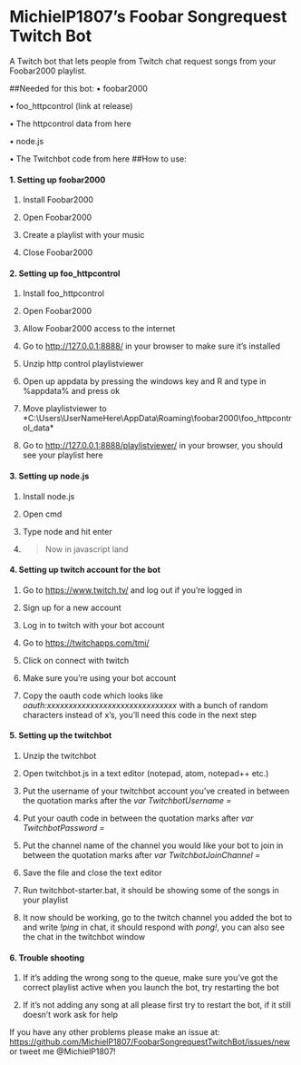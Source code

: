 ﻿# MichielP1807’s Foobar Songrequest Twitch Bot
A Twitch bot that lets people from Twitch chat request songs from your Foobar2000 playlist.

##Needed for this bot:
  •	foobar2000
  
  •	foo_httpcontrol (link at release)
  
  •	The httpcontrol data from here
  
  •	node.js
  
  •	The Twitchbot code from here
##How to use: 
####  1. Setting up foobar2000
  
1.	Install Foobar2000
  
2.	Open Foobar2000
  
3.	Create a playlist with your music
  
4.	Close Foobar2000
  
####  2. Setting up foo_httpcontrol
  
1.	Install foo_httpcontrol
  
2.	Open Foobar2000
  
3.	Allow Foobar2000 access to the internet
  
4.	Go to http://127.0.0.1:8888/ in your browser to make sure it’s installed
  
5.	Unzip http control playlistviewer
  
6.	Open up appdata by pressing the windows key and R and type in %appdata% and press ok
  
7.	Move playlistviewer to *C:\Users\UserNameHere\AppData\Roaming\foobar2000\foo_httpcontrol_data\*
  
8.	Go to http://127.0.0.1:8888/playlistviewer/ in your browser, you should see your playlist here
  
####  3. Setting up node.js
  
1.	Install node.js
  
2.	Open cmd
  
3.	Type node and hit enter
  
4.	> Now in javascript land
  
####  4. Setting up twitch account for the bot
  
1.	Go to https://www.twitch.tv/ and log out if you’re logged in
  
2.	Sign up for a new account
  
3.	Log in to twitch with your bot account
  
4.	Go to https://twitchapps.com/tmi/ 
  
5.	Click on connect with twitch
  
6.	Make sure you’re using your bot account
  
7.	Copy the oauth code which looks like *oauth:xxxxxxxxxxxxxxxxxxxxxxxxxxxxxx* with a bunch of random characters instead of x’s, you’ll need this code in the next step
  
####  5. Setting up the twitchbot
  
1.	Unzip the twitchbot
  
2.	Open twitchbot.js in a text editor (notepad, atom, notepad++ etc.)
  
3.	Put the username of your twitchbot account you’ve created in between the quotation marks after the *var TwitchbotUsername =*
  
4.	Put your oauth code in between the quotation marks after *var TwitchbotPassword =*
  
5.	Put the channel name of the channel you would like your bot to join in between the quotation marks after *var TwitchbotJoinChannel =*
  
6.	Save the file and close the text editor
  
7.	Run twitchbot-starter.bat, it should be showing some of the songs in your playlist
  
8.	It now should be working, go to the twitch channel you added the bot to and write *!ping* in chat, it should respond with *pong!*, you can also see the chat in the twitchbot window
  
####  6. Trouble shooting
  
1.	If it’s adding the wrong song to the queue, make sure you’ve got the correct playlist active when you launch the bot, try restarting the bot
  
2.	If it’s not adding any song at all please first try to restart the bot, if it still doesn’t work ask for help

If you have any other problems please make an issue at: https://github.com/MichielP1807/FoobarSongrequestTwitchBot/issues/new or tweet me @MichielP1807!
